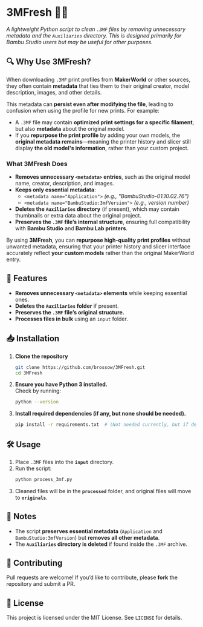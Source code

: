 # 3MFresh 🧼✨  
*A lightweight Python script to clean `.3MF` files by removing unnecessary metadata and the `Auxiliaries` directory. This is designed primarily for Bambu Studio users but may be useful for other purposes.*

## 🔍 Why Use 3MFresh?
When downloading `.3MF` print profiles from **MakerWorld** or other sources, they often contain **metadata** that ties them to their original creator, model description, images, and other details.  

This metadata can **persist even after modifying the file**, leading to confusion when using the profile for new prints. For example:
- A `.3MF` file may contain **optimized print settings for a specific filament**, but also **metadata** about the original model.
- If you **repurpose the print profile** by adding your own models, the **original metadata remains**—meaning the printer history and slicer still display **the old model's information**, rather than your custom project.

### **What 3MFresh Does**
- **Removes unnecessary `<metadata>` entries**, such as the original model name, creator, description, and images.  
- **Keeps only essential metadata**:
  - `<metadata name="Application">` *(e.g., "BambuStudio-01.10.02.76")*
  - `<metadata name="BambuStudio:3mfVersion">` *(e.g., version number)*
- **Deletes the `Auxiliaries` directory** (if present), which may contain thumbnails or extra data about the original project.  
- **Preserves the `.3MF` file’s internal structure**, ensuring full compatibility with **Bambu Studio** and **Bambu Lab printers**.  

By using **3MFresh**, you can **repurpose high-quality print profiles** without unwanted metadata, ensuring that your printer history and slicer interface accurately reflect **your custom models** rather than the original MakerWorld entry.

## 🚀 Features
- **Removes unnecessary `<metadata>` elements** while keeping essential ones.
- **Deletes the `Auxiliaries` folder** if present.
- **Preserves the `.3MF` file’s original structure.**
- **Processes files in bulk** using an `input` folder.

## 📥 Installation
1. **Clone the repository**  
   ```bash
   git clone https://github.com/brossow/3MFresh.git
   cd 3MFresh
   ```

2. **Ensure you have Python 3 installed.**  
   Check by running:  
   ```bash
   python --version
   ```

3. **Install required dependencies (if any, but none should be needed).**  
   ```bash
   pip install -r requirements.txt  # (Not needed currently, but if dependencies are added later)
   ```

## 🛠 Usage
1. Place `.3MF` files into the **`input`** directory.
2. Run the script:
   ```bash
   python process_3mf.py
   ```
3. Cleaned files will be in the **`processed`** folder, and original files will move to **`originals`**.

## 📌 Notes
- The script **preserves essential metadata** (`Application` and `BambuStudio:3mfVersion`) but **removes all other metadata**.
- The **`Auxiliaries` directory is deleted** if found inside the `.3MF` archive.

## 🤝 Contributing
Pull requests are welcome! If you’d like to contribute, please **fork** the repository and submit a PR.

## 📝 License
This project is licensed under the MIT License. See `LICENSE` for details.
